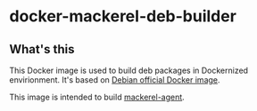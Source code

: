 # docker-mackerel-deb-builder

## What's this

This Docker image is used to build deb packages in Dockernized envirionment. It's based on [Debian official Docker image](https://hub.docker.com/_/debian/).

This image is intended to build [mackerel-agent](https://github.com/mackerelio/mackerel-agent).
